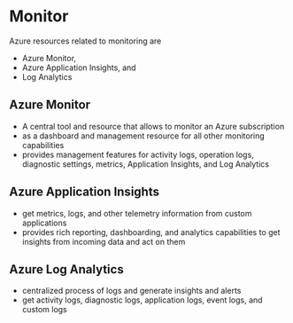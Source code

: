 # Monitor
Azure resources related to monitoring are 
- Azure Monitor, 
- Azure Application Insights, and 
- Log Analytics

## Azure Monitor
- A central tool and resource that allows to monitor an Azure subscription
- as a dashboard and management resource for all other monitoring capabilities
- provides management features for activity logs, operation logs, diagnostic settings, metrics, Application Insights, and Log Analytics

## Azure Application Insights
- get metrics, logs, and other telemetry information from custom applications 
- provides rich reporting, dashboarding, and analytics capabilities to get insights from incoming data and act on them

## Azure Log Analytics
- centralized process of logs and generate insights and alerts
- get activity logs, diagnostic logs, application logs, event logs, and custom logs

